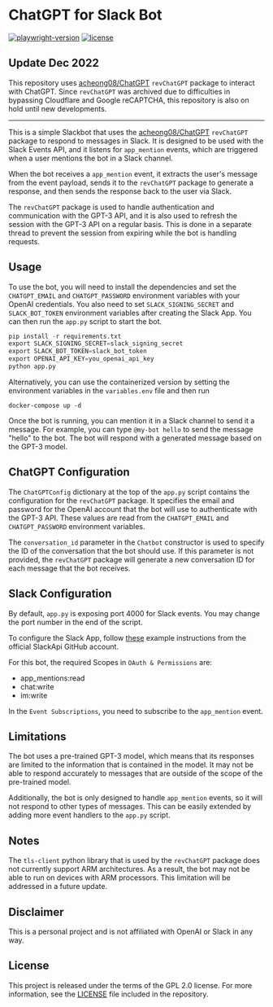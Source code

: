 # ChatGPT for Slack Bot
[![playwright-version](https://img.shields.io/badge/revChatGPT-0.0.31.5-green.svg)](https://github.com/acheong08/ChatGPT)
[![license](https://img.shields.io/badge/License-GPL%202.0-brightgreen.svg)](LICENSE)

## Update Dec 2022

This repository uses [acheong08/ChatGPT](https://github.com/acheong08/ChatGPT) `revChatGPT` package to interact with ChatGPT. Since `revChatGPT` was archived due to difficulties in bypassing Cloudflare and Google reCAPTCHA, this repository is also on hold until new developments.

---

This is a simple Slackbot that uses the [acheong08/ChatGPT](https://github.com/acheong08/ChatGPT) `revChatGPT` package to respond to messages in Slack. It is designed to be used with the Slack Events API, and it listens for `app_mention` events, which are triggered when a user mentions the bot in a Slack channel.

When the bot receives a `app_mention` event, it extracts the user's message from the event payload, sends it to the `revChatGPT` package to generate a response, and then sends the response back to the user via Slack.

The `revChatGPT` package is used to handle authentication and communication with the GPT-3 API, and it is also used to refresh the session with the GPT-3 API on a regular basis. This is done in a separate thread to prevent the session from expiring while the bot is handling requests.

## Usage

To use the bot, you will need to install the dependencies and set the `CHATGPT_EMAIL` and `CHATGPT_PASSWORD` environment variables with your OpenAI credentials. You also need to set `SLACK_SIGNING_SECRET` and `SLACK_BOT_TOKEN` environment variables after creating the Slack App. You can then run the `app.py` script to start the bot.

```python
pip install -r requirements.txt
export SLACK_SIGNING_SECRET=slack_signing_secret
export SLACK_BOT_TOKEN=slack_bot_token
export OPENAI_API_KEY=you_openai_api_key
python app.py
```

Alternatively, you can use the containerized version by setting the environment variables in the `variables.env` file and then run

```
docker-compose up -d
```

Once the bot is running, you can mention it in a Slack channel to send it a message. For example, you can type `@my-bot hello` to send the message "hello" to the bot. The bot will respond with a generated message based on the GPT-3 model.

## ChatGPT Configuration

The `ChatGPTConfig` dictionary at the top of the `app.py` script contains the configuration for the `revChatGPT` package. It specifies the email and password for the OpenAI account that the bot will use to authenticate with the GPT-3 API. These values are read from the `CHATGPT_EMAIL` and `CHATGPT_PASSWORD` environment variables.

The `conversation_id` parameter in the `Chatbot` constructor is used to specify the ID of the conversation that the bot should use. If this parameter is not provided, the `revChatGPT` package will generate a new conversation ID for each message that the bot receives.

## Slack Configuration

By default, `app.py` is exposing port 4000 for Slack events. You may change the port number in the end of the script.

To configure the Slack App, follow [these](https://github.com/slackapi/python-slack-events-api/blob/main/example/README.rst) example instructions from the official SlackApi GitHub account.

For this bot, the required Scopes in `OAuth & Permissions` are:
* app_mentions:read
* chat:write
* im:write

In the `Event Subscriptions`, you need to subscribe to the `app_mention` event.

## Limitations

The bot uses a pre-trained GPT-3 model, which means that its responses are limited to the information that is contained in the model. It may not be able to respond accurately to messages that are outside of the scope of the pre-trained model.

Additionally, the bot is only designed to handle `app_mention` events, so it will not respond to other types of messages. This can be easily extended by adding more event handlers to the `app.py` script.

## Notes

The `tls-client` python library that is used by the `revChatGPT` package does not currently support ARM architectures. As a result, the bot may not be able to run on devices with ARM processors. This limitation will be addressed in a future update.

## Disclaimer
This is a personal project and is not affiliated with OpenAI or Slack in any way.

## License
This project is released under the terms of the GPL 2.0 license. For more information, see the [LICENSE](LICENSE) file included in the repository.
